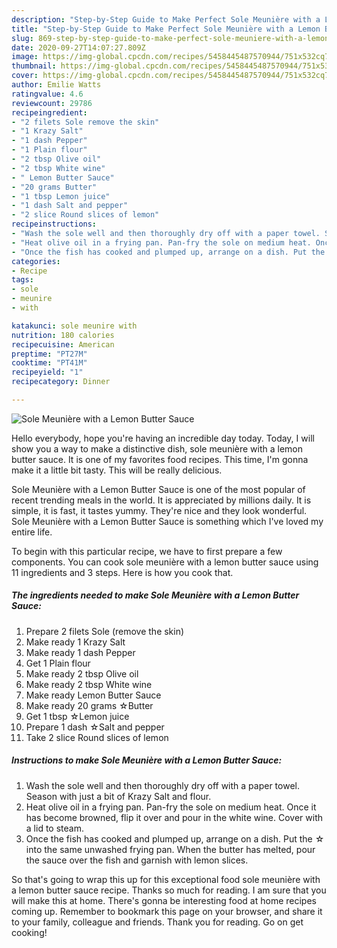 ```yaml
---
description: "Step-by-Step Guide to Make Perfect Sole Meunière with a Lemon Butter Sauce"
title: "Step-by-Step Guide to Make Perfect Sole Meunière with a Lemon Butter Sauce"
slug: 869-step-by-step-guide-to-make-perfect-sole-meuniere-with-a-lemon-butter-sauce
date: 2020-09-27T14:07:27.809Z
image: https://img-global.cpcdn.com/recipes/5458445487570944/751x532cq70/sole-meuniere-with-a-lemon-butter-sauce-recipe-main-photo.jpg
thumbnail: https://img-global.cpcdn.com/recipes/5458445487570944/751x532cq70/sole-meuniere-with-a-lemon-butter-sauce-recipe-main-photo.jpg
cover: https://img-global.cpcdn.com/recipes/5458445487570944/751x532cq70/sole-meuniere-with-a-lemon-butter-sauce-recipe-main-photo.jpg
author: Emilie Watts
ratingvalue: 4.6
reviewcount: 29786
recipeingredient:
- "2 filets Sole remove the skin"
- "1 Krazy Salt"
- "1 dash Pepper"
- "1 Plain flour"
- "2 tbsp Olive oil"
- "2 tbsp White wine"
- " Lemon Butter Sauce"
- "20 grams Butter"
- "1 tbsp Lemon juice"
- "1 dash Salt and pepper"
- "2 slice Round slices of lemon"
recipeinstructions:
- "Wash the sole well and then thoroughly dry off with a paper towel. Season with just a bit of Krazy Salt and flour."
- "Heat olive oil in a frying pan. Pan-fry the sole on medium heat. Once it has become browned, flip it over and pour in the white wine. Cover with a lid to steam."
- "Once the fish has cooked and plumped up, arrange on a dish. Put the ☆ into the same unwashed frying pan. When the butter has melted, pour the sauce over the fish and garnish with lemon slices."
categories:
- Recipe
tags:
- sole
- meunire
- with

katakunci: sole meunire with 
nutrition: 180 calories
recipecuisine: American
preptime: "PT27M"
cooktime: "PT41M"
recipeyield: "1"
recipecategory: Dinner

---
```



![Sole Meunière with a Lemon Butter Sauce](https://img-global.cpcdn.com/recipes/5458445487570944/751x532cq70/sole-meuniere-with-a-lemon-butter-sauce-recipe-main-photo.jpg)

Hello everybody, hope you're having an incredible day today. Today, I will show you a way to make a distinctive dish, sole meunière with a lemon butter sauce. It is one of my favorites food recipes. This time, I'm gonna make it a little bit tasty. This will be really delicious.



Sole Meunière with a Lemon Butter Sauce is one of the most popular of recent trending meals in the world. It is appreciated by millions daily. It is simple, it is fast, it tastes yummy. They're nice and they look wonderful. Sole Meunière with a Lemon Butter Sauce is something which I've loved my entire life.


To begin with this particular recipe, we have to first prepare a few components. You can cook sole meunière with a lemon butter sauce using 11 ingredients and 3 steps. Here is how you cook that.

<!--inarticleads1-->

##### The ingredients needed to make Sole Meunière with a Lemon Butter Sauce:

1. Prepare 2 filets Sole (remove the skin)
1. Make ready 1 Krazy Salt
1. Make ready 1 dash Pepper
1. Get 1 Plain flour
1. Make ready 2 tbsp Olive oil
1. Make ready 2 tbsp White wine
1. Make ready  Lemon Butter Sauce
1. Make ready 20 grams ☆Butter
1. Get 1 tbsp ☆Lemon juice
1. Prepare 1 dash ☆Salt and pepper
1. Take 2 slice Round slices of lemon




<!--inarticleads2-->

##### Instructions to make Sole Meunière with a Lemon Butter Sauce:

1. Wash the sole well and then thoroughly dry off with a paper towel. Season with just a bit of Krazy Salt and flour.
1. Heat olive oil in a frying pan. Pan-fry the sole on medium heat. Once it has become browned, flip it over and pour in the white wine. Cover with a lid to steam.
1. Once the fish has cooked and plumped up, arrange on a dish. Put the ☆ into the same unwashed frying pan. When the butter has melted, pour the sauce over the fish and garnish with lemon slices.




So that's going to wrap this up for this exceptional food sole meunière with a lemon butter sauce recipe. Thanks so much for reading. I am sure that you will make this at home. There's gonna be interesting food at home recipes coming up. Remember to bookmark this page on your browser, and share it to your family, colleague and friends. Thank you for reading. Go on get cooking!
